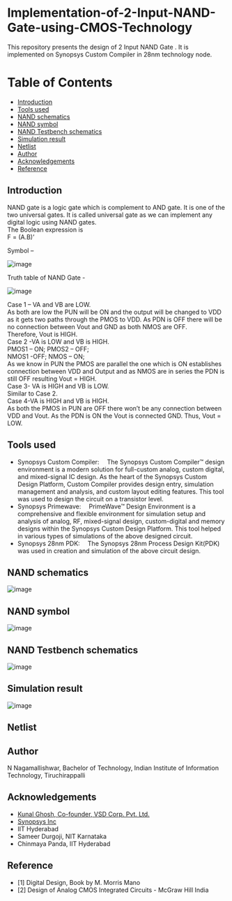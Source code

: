 # Implementation-of-2-Input-NAND-Gate-using-CMOS-Technology<br/>
This repository presents the design of 2 Input NAND Gate . It is implemented on Synopsys Custom Compiler in 28nm technology node.<br/>
# Table of Contents<br/>
* [Introduction](https://github.com/N-Nagamallishwar/Implementation-of-2-Input-NAND-Gate-using-CMOS-Technology/blob/main/README.md#Introduction)<br/>
* [Tools used](https://github.com/N-Nagamallishwar/Implementation-of-2-Input-NAND-Gate-using-CMOS-Technology/blob/main/README.md#Tools-used)<br/>
* [NAND schematics](https://github.com/N-Nagamallishwar/Implementation-of-2-Input-NAND-Gate-using-CMOS-Technology/blob/main/README.md#NAND-schematics)<br/>
 * [NAND symbol](https://github.com/N-Nagamallishwar/Implementation-of-2-Input-NAND-Gate-using-CMOS-Technology/blob/main/README.md#NAND-symbol)<br/>
 * [NAND Testbench schematics](https://github.com/N-Nagamallishwar/Implementation-of-2-Input-NAND-Gate-using-CMOS-Technology/blob/main/README.md#NAND-Testbench-schematics)<br/>
 * [Simulation result](https://github.com/N-Nagamallishwar/Implementation-of-2-Input-NAND-Gate-using-CMOS-Technology/blob/main/README.md#Simulation-result)<br/>
 * [Netlist](https://github.com/N-Nagamallishwar/Implementation-of-2-Input-NAND-Gate-using-CMOS-Technology/blob/main/README.md#Netlist)<br/>
 * [Author](https://github.com/N-Nagamallishwar/Implementation-of-2-Input-NAND-Gate-using-CMOS-Technology/blob/main/README.md#Author)<br/>
 * [Acknowledgements](https://github.com/N-Nagamallishwar/Implementation-of-2-Input-NAND-Gate-using-CMOS-Technology/blob/main/README.md#Acknowledgements)<br/>
 * [Reference](https://github.com/N-Nagamallishwar/Implementation-of-2-Input-NAND-Gate-using-CMOS-Technology/blob/main/README.md#Reference)<br/>

## Introduction<br/>
NAND gate is a logic gate which is
complement to AND gate. It is one of the two
universal gates. It is called universal gate as
we can implement any digital logic using
NAND gates.<br/>
The Boolean expression is<br/>
 F = (A.B)’<br/>

Symbol –<br/>

![image](https://user-images.githubusercontent.com/71274647/156173746-140f3d6b-78b3-403e-9772-d400ce67ddf9.png)


Truth table of NAND Gate -<br/>

![image](https://user-images.githubusercontent.com/71274647/156173787-cd5cdd8d-d61e-4d33-abc9-89ee6be5d852.png)

Case 1 – VA and VB are LOW.<br/>
As both are low the PUN will be ON and the
output will be changed to VDD as it gets two
paths through the PMOS to VDD. As PDN is
OFF there will be no connection between Vout
and GND as both NMOS are OFF.<br/>
Therefore, Vout is HIGH.<br/>
Case 2 -VA is LOW and VB is HIGH.<br/>
PMOS1 – ON; PMOS2 – OFF;<br/> 
NMOS1 -OFF; NMOS – ON; <br/>
As we know in PUN the PMOS
are parallel the one which is ON establishes
connection between VDD and Output and as
NMOS are in series the PDN is still OFF
resulting Vout = HIGH.<br/>
Case 3- VA is HIGH and VB is LOW.<br/>
Similar to Case 2.<br/>
Case 4-VA is HIGH and VB is HIGH.<br/>
As both the PMOS in PUN are OFF there
won’t be any connection between VDD and Vout.
As the PDN is ON the Vout is connected GND.
Thus, Vout = LOW.<br/>
## Tools used<br/>
* Synopsys Custom Compiler:  The Synopsys Custom Compiler™ design environment is a modern solution for full-custom analog, custom digital, and mixed-signal IC design. As the heart of the Synopsys Custom Design Platform, Custom Compiler provides design entry, simulation management and analysis, and custom layout editing features. This tool was used to design the circuit on a transistor level.<br/>
* Synopsys Primewave:  PrimeWave™ Design Environment is a comprehensive and flexible environment for simulation setup and analysis of analog, RF, mixed-signal design, custom-digital and memory designs within the Synopsys Custom Design Platform. This tool helped in various types of simulations of the above designed circuit.<br/>
* Synopsys 28nm PDK:  The Synopsys 28nm Process Design Kit(PDK) was used in creation and simulation of the above circuit design.<br/>

## NAND schematics<br/>
![image](https://user-images.githubusercontent.com/71274647/156173500-233e1985-8616-49fe-9482-2ca4d27d092d.png)

## NAND symbol<br/>
![image](https://user-images.githubusercontent.com/71274647/156173543-f6232db1-0628-4a76-93cb-98532146aa65.png)


## NAND Testbench schematics<br/>
![image](https://user-images.githubusercontent.com/71274647/156173442-8e6bacdd-44d6-4cef-a7b0-181bf9fdda6e.png)

## Simulation result<br/>
![image](https://user-images.githubusercontent.com/71274647/156173349-c7b51a93-cc42-42f8-ae1f-ae7d1e00c318.png)


## Netlist<br/>
    
## Author<br/>
N Nagamallishwar, Bachelor of Technology, Indian Institute of Information Technology, Tiruchirappalli
## Acknowledgements<br/>
* [Kunal Ghosh, Co-founder, VSD Corp. Pvt. Ltd.](https://www.linkedin.com/in/kunal-ghosh-vlsisystemdesign-com-28084836/)<br/>
* [Synopsys Inc](https://www.synopsys.com/)<br/>
* IIT Hyderabad<br/>
* Sameer Durgoji, NIT Karnataka<br/>
* Chinmaya Panda, IIT Hyderabad<br/>

## Reference<br/>
* [1] Digital Design,
Book by M. Morris Mano
* [2] Design of Analog CMOS Integrated Circuits -
McGraw Hill India
